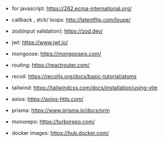 -  for javascript:  https://262.ecma-international.org/

-  callback , stck/ loops: http://latentflip.com/loupe/

-  zod(input validation): https://zod.dev/ 

-  jwt: https://www.jwt.io/

-  mongoose: https://mongoosejs.com/

-  routing: https://reactrouter.com/

- recoil: https://recoiljs.org/docs/basic-tutorial/atoms

- tailwind: https://tailwindcss.com/docs/installation/using-vite

- axios: https://axios-http.com/

- prisma: https://www.prisma.io/docs/orm

- monorepo: https://turborepo.com/

- docker images: https://hub.docker.com/
